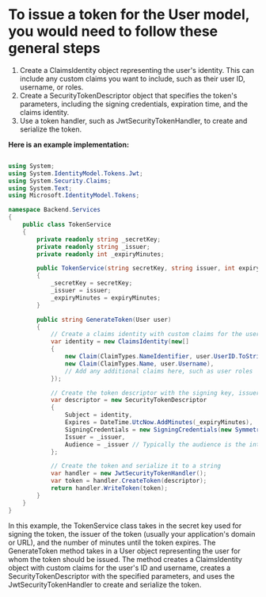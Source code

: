 # To issue a token for the User model, you would need to follow these general steps

1. Create a ClaimsIdentity object representing the user's identity. This can include any custom claims you want to include, such as their user ID, username, or roles.
2. Create a SecurityTokenDescriptor object that specifies the token's parameters, including the signing credentials, expiration time, and the claims identity.
3. Use a token handler, such as JwtSecurityTokenHandler, to create and serialize the token.

**Here is an example implementation:**

```c#

using System;
using System.IdentityModel.Tokens.Jwt;
using System.Security.Claims;
using System.Text;
using Microsoft.IdentityModel.Tokens;

namespace Backend.Services
{
    public class TokenService
    {
        private readonly string _secretKey;
        private readonly string _issuer;
        private readonly int _expiryMinutes;

        public TokenService(string secretKey, string issuer, int expiryMinutes)
        {
            _secretKey = secretKey;
            _issuer = issuer;
            _expiryMinutes = expiryMinutes;
        }

        public string GenerateToken(User user)
        {
            // Create a claims identity with custom claims for the user's ID and username
            var identity = new ClaimsIdentity(new[]
            {
                new Claim(ClaimTypes.NameIdentifier, user.UserID.ToString()),
                new Claim(ClaimTypes.Name, user.Username),
                // Add any additional claims here, such as user roles
            });

            // Create the token descriptor with the signing key, issuer, audience, and expiration time
            var descriptor = new SecurityTokenDescriptor
            {
                Subject = identity,
                Expires = DateTime.UtcNow.AddMinutes(_expiryMinutes),
                SigningCredentials = new SigningCredentials(new SymmetricSecurityKey(Encoding.UTF8.GetBytes(_secretKey)), SecurityAlgorithms.HmacSha256Signature),
                Issuer = _issuer,
                Audience = _issuer // Typically the audience is the intended recipient of the token, which is usually the same as the issuer in this case
            };

            // Create the token and serialize it to a string
            var handler = new JwtSecurityTokenHandler();
            var token = handler.CreateToken(descriptor);
            return handler.WriteToken(token);
        }
    }
}

```

In this example, the TokenService class takes in the secret key used for signing the token, the issuer of the token (usually your application's domain or URL), and the number of minutes until the token expires. The GenerateToken method takes in a User object representing the user for whom the token should be issued. The method creates a ClaimsIdentity object with custom claims for the user's ID and username, creates a SecurityTokenDescriptor with the specified parameters, and uses the JwtSecurityTokenHandler to create and serialize the token.

